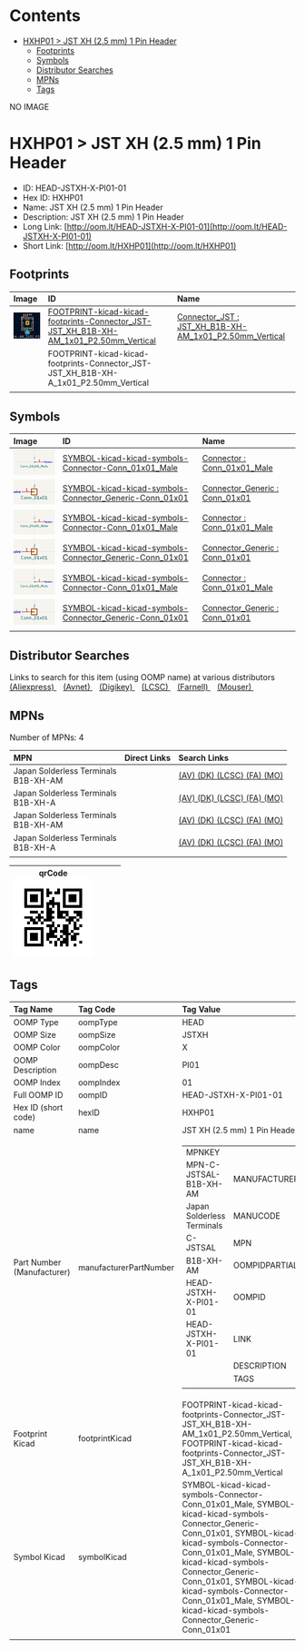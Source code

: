 



Contents
========

* [HXHP01 > JST XH (2.5 mm) 1 Pin Header](#hxhp01--jst-xh-25-mm-1-pin-header)
	* [Footprints](#footprints)
	* [Symbols](#symbols)
	* [Distributor Searches](#distributor-searches)
	* [MPNs](#mpns)
	* [Tags](#tags)
  
NO IMAGE  
# HXHP01 > JST XH (2.5 mm) 1 Pin Header

- ID: HEAD-JSTXH-X-PI01-01
- Hex ID: HXHP01
- Name: JST XH (2.5 mm) 1 Pin Header
- Description: JST XH (2.5 mm) 1 Pin Header
- Long Link: [http://oom.lt/HEAD-JSTXH-X-PI01-01](http://oom.lt/HEAD-JSTXH-X-PI01-01)
- Short Link: [http://oom.lt/HXHP01](http://oom.lt/HXHP01)

## Footprints
  

|Image|ID|Name|
| :--- | :--- | :--- |
|[![](https://raw.githubusercontent.com/oomlout/oomlout_OOMP_eda_V2/main/FOOTPRINT/kicad/kicad-footprints/Connector_JST/JST_XH_B1B-XH-AM_1x01_P2.50mm_Vertical/image_140.png)](https://github.com/oomlout/oomlout_OOMP_eda_V2/tree/main/FOOTPRINT/kicad/kicad-footprints/Connector_JST/JST_XH_B1B-XH-AM_1x01_P2.50mm_Vertical/)|[FOOTPRINT-kicad-kicad-footprints-Connector_JST-JST_XH_B1B-XH-AM_1x01_P2.50mm_Vertical](https://github.com/oomlout/oomlout_OOMP_eda_V2/tree/main/FOOTPRINT/kicad/kicad-footprints/Connector_JST/JST_XH_B1B-XH-AM_1x01_P2.50mm_Vertical/)|[Connector_JST : JST_XH_B1B-XH-AM_1x01_P2.50mm_Vertical](https://github.com/oomlout/oomlout_OOMP_eda_V2/tree/main/FOOTPRINT/kicad/kicad-footprints/Connector_JST/JST_XH_B1B-XH-AM_1x01_P2.50mm_Vertical/)|
||FOOTPRINT-kicad-kicad-footprints-Connector_JST-JST_XH_B1B-XH-A_1x01_P2.50mm_Vertical||
||||

## Symbols
  

|Image|ID|Name|
| :--- | :--- | :--- |
|[![](https://raw.githubusercontent.com/oomlout/oomlout_OOMP_eda_V2/main/SYMBOL/kicad/kicad-symbols/Connector/Conn_01x01_Male/image_140.png)](https://github.com/oomlout/oomlout_OOMP_eda_V2/tree/main/SYMBOL/kicad/kicad-symbols/Connector/Conn_01x01_Male/)|[SYMBOL-kicad-kicad-symbols-Connector-Conn_01x01_Male](https://github.com/oomlout/oomlout_OOMP_eda_V2/tree/main/SYMBOL/kicad/kicad-symbols/Connector/Conn_01x01_Male/)|[Connector : Conn_01x01_Male](https://github.com/oomlout/oomlout_OOMP_eda_V2/tree/main/SYMBOL/kicad/kicad-symbols/Connector/Conn_01x01_Male/)|
|[![](https://raw.githubusercontent.com/oomlout/oomlout_OOMP_eda_V2/main/SYMBOL/kicad/kicad-symbols/Connector_Generic/Conn_01x01/image_140.png)](https://github.com/oomlout/oomlout_OOMP_eda_V2/tree/main/SYMBOL/kicad/kicad-symbols/Connector_Generic/Conn_01x01/)|[SYMBOL-kicad-kicad-symbols-Connector_Generic-Conn_01x01](https://github.com/oomlout/oomlout_OOMP_eda_V2/tree/main/SYMBOL/kicad/kicad-symbols/Connector_Generic/Conn_01x01/)|[Connector_Generic : Conn_01x01](https://github.com/oomlout/oomlout_OOMP_eda_V2/tree/main/SYMBOL/kicad/kicad-symbols/Connector_Generic/Conn_01x01/)|
|[![](https://raw.githubusercontent.com/oomlout/oomlout_OOMP_eda_V2/main/SYMBOL/kicad/kicad-symbols/Connector/Conn_01x01_Male/image_140.png)](https://github.com/oomlout/oomlout_OOMP_eda_V2/tree/main/SYMBOL/kicad/kicad-symbols/Connector/Conn_01x01_Male/)|[SYMBOL-kicad-kicad-symbols-Connector-Conn_01x01_Male](https://github.com/oomlout/oomlout_OOMP_eda_V2/tree/main/SYMBOL/kicad/kicad-symbols/Connector/Conn_01x01_Male/)|[Connector : Conn_01x01_Male](https://github.com/oomlout/oomlout_OOMP_eda_V2/tree/main/SYMBOL/kicad/kicad-symbols/Connector/Conn_01x01_Male/)|
|[![](https://raw.githubusercontent.com/oomlout/oomlout_OOMP_eda_V2/main/SYMBOL/kicad/kicad-symbols/Connector_Generic/Conn_01x01/image_140.png)](https://github.com/oomlout/oomlout_OOMP_eda_V2/tree/main/SYMBOL/kicad/kicad-symbols/Connector_Generic/Conn_01x01/)|[SYMBOL-kicad-kicad-symbols-Connector_Generic-Conn_01x01](https://github.com/oomlout/oomlout_OOMP_eda_V2/tree/main/SYMBOL/kicad/kicad-symbols/Connector_Generic/Conn_01x01/)|[Connector_Generic : Conn_01x01](https://github.com/oomlout/oomlout_OOMP_eda_V2/tree/main/SYMBOL/kicad/kicad-symbols/Connector_Generic/Conn_01x01/)|
|[![](https://raw.githubusercontent.com/oomlout/oomlout_OOMP_eda_V2/main/SYMBOL/kicad/kicad-symbols/Connector/Conn_01x01_Male/image_140.png)](https://github.com/oomlout/oomlout_OOMP_eda_V2/tree/main/SYMBOL/kicad/kicad-symbols/Connector/Conn_01x01_Male/)|[SYMBOL-kicad-kicad-symbols-Connector-Conn_01x01_Male](https://github.com/oomlout/oomlout_OOMP_eda_V2/tree/main/SYMBOL/kicad/kicad-symbols/Connector/Conn_01x01_Male/)|[Connector : Conn_01x01_Male](https://github.com/oomlout/oomlout_OOMP_eda_V2/tree/main/SYMBOL/kicad/kicad-symbols/Connector/Conn_01x01_Male/)|
|[![](https://raw.githubusercontent.com/oomlout/oomlout_OOMP_eda_V2/main/SYMBOL/kicad/kicad-symbols/Connector_Generic/Conn_01x01/image_140.png)](https://github.com/oomlout/oomlout_OOMP_eda_V2/tree/main/SYMBOL/kicad/kicad-symbols/Connector_Generic/Conn_01x01/)|[SYMBOL-kicad-kicad-symbols-Connector_Generic-Conn_01x01](https://github.com/oomlout/oomlout_OOMP_eda_V2/tree/main/SYMBOL/kicad/kicad-symbols/Connector_Generic/Conn_01x01/)|[Connector_Generic : Conn_01x01](https://github.com/oomlout/oomlout_OOMP_eda_V2/tree/main/SYMBOL/kicad/kicad-symbols/Connector_Generic/Conn_01x01/)|
||||

## Distributor Searches
  
Links to search for this item (using OOMP name) at various distributors  
[(Aliexpress) ](https://www.aliexpress.com/wholesale?SearchText=1117JST+XH+2.5+mm+1+Pin+Header)&nbsp;&nbsp;&nbsp;[(Avnet) ](https://www.avnet.com/shop/us/search/JST+XH+2.5+mm+1+Pin+Header)&nbsp;&nbsp;&nbsp;[(Digikey) ](https://www.digikey.co.uk/en/products/result?s=JST+XH+2.5+mm+1+Pin+Header)&nbsp;&nbsp;&nbsp;[(LCSC) ](https://www.lcsc.com/search?q=JST+XH+2.5+mm+1+Pin+Header)&nbsp;&nbsp;&nbsp;[(Farnell) ](https://uk.farnell.com/search?st=JST+XH+2.5+mm+1+Pin+Header)&nbsp;&nbsp;&nbsp;[(Mouser) ](https://www.mouser.com/c/?q=JST+XH+2.5+mm+1+Pin+Header)&nbsp;&nbsp;&nbsp;
## MPNs
  
Number of MPNs: 4  

|MPN|Direct Links|Search Links|
| :--- | :--- | :--- |
|Japan Solderless Terminals<br>B1B-XH-AM||[(AV) ](https://www.avnet.com/shop/us/search/B1B-XH-AM)[(DK) ](https://www.digikey.co.uk/products/en?keywords=B1B-XH-AM)[(LCSC) ](https://www.lcsc.com/search?q=B1B-XH-AM)[(FA) ](https://uk.farnell.com/search?st=B1B-XH-AM)[(MO) ](https://www.mouser.com/c/?q=B1B-XH-AM)|
|Japan Solderless Terminals<br>B1B-XH-A||[(AV) ](https://www.avnet.com/shop/us/search/B1B-XH-A)[(DK) ](https://www.digikey.co.uk/products/en?keywords=B1B-XH-A)[(LCSC) ](https://www.lcsc.com/search?q=B1B-XH-A)[(FA) ](https://uk.farnell.com/search?st=B1B-XH-A)[(MO) ](https://www.mouser.com/c/?q=B1B-XH-A)|
|Japan Solderless Terminals<br>B1B-XH-AM||[(AV) ](https://www.avnet.com/shop/us/search/B1B-XH-AM)[(DK) ](https://www.digikey.co.uk/products/en?keywords=B1B-XH-AM)[(LCSC) ](https://www.lcsc.com/search?q=B1B-XH-AM)[(FA) ](https://uk.farnell.com/search?st=B1B-XH-AM)[(MO) ](https://www.mouser.com/c/?q=B1B-XH-AM)|
|Japan Solderless Terminals<br>B1B-XH-A||[(AV) ](https://www.avnet.com/shop/us/search/B1B-XH-A)[(DK) ](https://www.digikey.co.uk/products/en?keywords=B1B-XH-A)[(LCSC) ](https://www.lcsc.com/search?q=B1B-XH-A)[(FA) ](https://uk.farnell.com/search?st=B1B-XH-A)[(MO) ](https://www.mouser.com/c/?q=B1B-XH-A)|
||||
  

|qrCode<br>[![](https://raw.githubusercontent.com/oomlout/oomlout_OOMP_parts_V2/main/HEAD/JSTXH/X/PI01/01/qrCode_140.png)](https://github.com/oomlout/oomlout_OOMP_parts_V2/tree/main/HEAD/JSTXH/X/PI01/01/qrCode.png)||||
| :---: | :---: | :---: | :---: |

## Tags
  

|Tag Name|Tag Code|Tag Value|
| :--- | :--- | :--- |
|OOMP Type|oompType|HEAD|
|OOMP Size|oompSize|JSTXH|
|OOMP Color|oompColor|X|
|OOMP Description|oompDesc|PI01|
|OOMP Index|oompIndex|01|
|Full OOMP ID|oompID|HEAD-JSTXH-X-PI01-01|
|Hex ID (short code)|hexID|HXHP01|
|name|name|JST XH (2.5 mm) 1 Pin Header|
|Part Number (Manufacturer)|manufacturerPartNumber|<table><tr><td>MPNKEY</td></tr><tr><td> MPN-C-JSTSAL-B1B-XH-AM</td><td> MANUFACTURER</td></tr><tr><td> Japan Solderless Terminals</td><td> MANUCODE</td></tr><tr><td> C-JSTSAL</td><td> MPN</td></tr><tr><td> B1B-XH-AM</td><td> OOMPIDPARTIAL</td></tr><tr><td> HEAD-JSTXH-X-PI01-01</td><td> OOMPID</td></tr><tr><td> HEAD-JSTXH-X-PI01-01</td><td> LINK</td></tr><tr><td> </td><td> DESCRIPTION</td></tr><tr><td> </td><td> TAGS</td></tr><tr><td> </td></tr></table></td><td> <table><tr><td>MPNKEY</td></tr><tr><td> MPN-C-JSTSAL-B1B-XH-A</td><td> MANUFACTURER</td></tr><tr><td> Japan Solderless Terminals</td><td> MANUCODE</td></tr><tr><td> C-JSTSAL</td><td> MPN</td></tr><tr><td> B1B-XH-A</td><td> OOMPIDPARTIAL</td></tr><tr><td> HEAD-JSTXH-X-PI01-01</td><td> OOMPID</td></tr><tr><td> HEAD-JSTXH-X-PI01-01</td><td> LINK</td></tr><tr><td> </td><td> DESCRIPTION</td></tr><tr><td> </td><td> TAGS</td></tr><tr><td> </td></tr></table></td><td> <table><tr><td>MPNKEY</td></tr><tr><td> MPN-C-JSTSAL-B1B-XH-AM</td><td> MANUFACTURER</td></tr><tr><td> Japan Solderless Terminals</td><td> MANUCODE</td></tr><tr><td> C-JSTSAL</td><td> MPN</td></tr><tr><td> B1B-XH-AM</td><td> OOMPIDPARTIAL</td></tr><tr><td> HEAD-JSTXH-X-PI01-01</td><td> OOMPID</td></tr><tr><td> HEAD-JSTXH-X-PI01-01</td><td> LINK</td></tr><tr><td> </td><td> DESCRIPTION</td></tr><tr><td> </td><td> TAGS</td></tr><tr><td> </td></tr></table></td><td> <table><tr><td>MPNKEY</td></tr><tr><td> MPN-C-JSTSAL-B1B-XH-A</td><td> MANUFACTURER</td></tr><tr><td> Japan Solderless Terminals</td><td> MANUCODE</td></tr><tr><td> C-JSTSAL</td><td> MPN</td></tr><tr><td> B1B-XH-A</td><td> OOMPIDPARTIAL</td></tr><tr><td> HEAD-JSTXH-X-PI01-01</td><td> OOMPID</td></tr><tr><td> HEAD-JSTXH-X-PI01-01</td><td> LINK</td></tr><tr><td> </td><td> DESCRIPTION</td></tr><tr><td> </td><td> TAGS</td></tr><tr><td> </td></tr></table>|
|Footprint Kicad|footprintKicad|FOOTPRINT-kicad-kicad-footprints-Connector_JST-JST_XH_B1B-XH-AM_1x01_P2.50mm_Vertical, FOOTPRINT-kicad-kicad-footprints-Connector_JST-JST_XH_B1B-XH-A_1x01_P2.50mm_Vertical|
|Symbol Kicad|symbolKicad|SYMBOL-kicad-kicad-symbols-Connector-Conn_01x01_Male, SYMBOL-kicad-kicad-symbols-Connector_Generic-Conn_01x01, SYMBOL-kicad-kicad-symbols-Connector-Conn_01x01_Male, SYMBOL-kicad-kicad-symbols-Connector_Generic-Conn_01x01, SYMBOL-kicad-kicad-symbols-Connector-Conn_01x01_Male, SYMBOL-kicad-kicad-symbols-Connector_Generic-Conn_01x01|
||||
